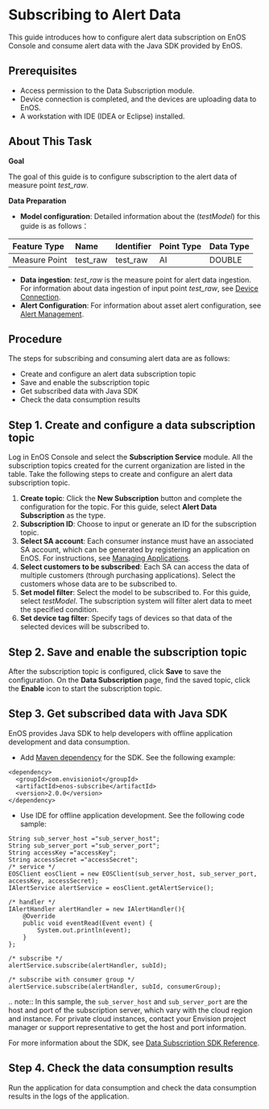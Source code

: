 # Subscribing to Alert Data
This guide introduces how to configure alert data subscription on EnOS Console and consume alert data with the Java SDK provided by EnOS.

## Prerequisites
- Access permission to the Data Subscription module.
- Device connection is completed, and the devices are uploading data to EnOS.
- A workstation with IDE (IDEA or Eclipse) installed.

## About This Task
**Goal**

The goal of this guide is to configure subscription to the alert data of measure point *test_raw*.

**Data Preparation**

- **Model configuration**: Detailed information about the (*testModel*) for this guide is as follows：

| Feature Type  | Name     | Identifier | Point Type | Data Type |
|:--------------|:---------|:-----------|:-----------|:----------|
| Measure Point | test_raw | test_raw   | AI         | DOUBLE    |

- **Data ingestion**: *test_raw* is the measure point for alert data ingestion. For information about data ingestion of input point *test_raw*, see [Device Connection](https://www.envisioniot.com/docs/device-connection/en/latest/quickstart/gettingstarted_device_connection.html).
- **Alert Configuration**: For information about asset alert configuration, see [Alert Management](https://www.envisioniot.com/docs/device-connection/en/latest/howto/alert/alert_overview.html).

## Procedure
The steps for subscribing and consuming alert data are as follows:
- Create and configure an alert data subscription topic
- Save and enable the subscription topic
- Get subscribed data with Java SDK
- Check the data consumption results

## Step 1. Create and configure a data subscription topic
Log in EnOS Console and select the **Subscription Service** module. All the subscription topics created for the current organization are listed in the table. Take the following steps to create and configure an alert data subscription topic.

1. **Create topic**: Click the **New Subscription** button and complete the configuration for the topic. For this guide, select **Alert Data Subscription** as the type.
2. **Subscription ID**: Choose to input or generate an ID for the subscription topic.
3. **Select SA account**: Each consumer instance must have an associated SA account, which can be generated by registering an application on EnOS. For instructions, see [Managing Applications](https://www.envisioniot.com/docs/app-development/en/latest/managing_apps.html).
4. **Select customers to be subscribed**: Each SA can access the data of multiple customers (through purchasing applications). Select the customers whose data are to be subscribed to.
5. **Set model filter**: Select the model to be subscribed to. For this guide, select *testModel*. The subscription system will filter alert data to meet the specified condition.
6. **Set device tag filter**: Specify tags of devices so that data of the selected devices will be subscribed to.

## Step 2. Save and enable the subscription topic
After the subscription topic is configured, click **Save** to save the configuration. On the **Data Subscription** page, find the saved topic, click the **Enable** icon to start the subscription topic.

## Step 3. Get subscribed data with Java SDK
EnOS provides Java SDK to help developers with offline application development and data consumption.
- Add [Maven dependency](https://mvnrepository.com/artifact/com.envisioniot/enos-subscribe/2.0.0) for the SDK. See the following example:

```
<dependency>
  <groupId>com.envisioniot</groupId>
  <artifactId>enos-subscribe</artifactId>
  <version>2.0.0</version>
</dependency>
```
- Use IDE for offline application development. See the following code sample:

```
String sub_server_host ="sub_server_host";
String sub_server_port ="sub_server_port";
String accessKey ="accessKey";
String accessSecret ="accessSecret";
/* service */
EOSClient eosClient = new EOSClient(sub_server_host, sub_server_port, accessKey, accessSecret);
IAlertService alertService = eosClient.getAlertService();

/* handler */
IAlertHandler alertHandler = new IAlertHandler(){
    @Override
    public void eventRead(Event event) {
        System.out.println(event);
    }
};

/* subscribe */
alertService.subscribe(alertHandler, subId);

/* subscribe with consumer group */
alertService.subscribe(alertHandler, subId, consumerGroup);
```
.. note:: In this sample, the `sub_server_host` and `sub_server_port` are the host and port of the subscription server, which vary with the cloud region and instance. For private cloud instances, contact your Envision project manager or support representative to get the host and port information.

For more information about the SDK, see [Data Subscription SDK Reference](../reference/data_subscription_sdk).

## Step 4. Check the data consumption results

Run the application for data consumption and check the data consumption results in the logs of the application.
